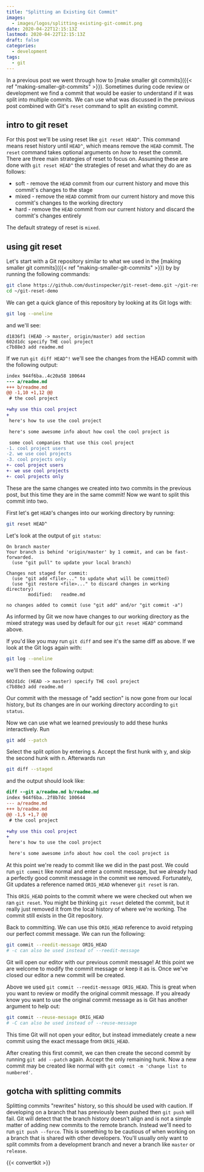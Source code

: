 ```yaml
---
title: "Splitting an Existing Git Commit"
images:
  - images/logos/splitting-existing-git-commit.png
date: 2020-04-22T12:15:13Z
lastmod: 2020-04-22T12:15:13Z
draft: false
categories:
  - development
tags:
  - git
---
```


In a previous post we went through how to
[make smaller git commits]({{< ref "making-smaller-git-commits" >}}).
Sometimes during code review or development we find a commit that would
be easier to understand if it was split into multiple commits. We can use
what was discussed in the previous post combined with Git's `reset` command
to split an existing commit.

## intro to git reset

For this post we'll be using reset like `git reset HEAD^`. This command means reset
history until `HEAD^`, which means remove the `HEAD` commit. The `reset` command
takes optional arguments on _how_ to reset the commit. There are three main
strategies of reset to focus on. Assuming these are done with `git reset HEAD^`
the strategies of reset and what they do are as follows:

- soft - remove the `HEAD` commit from our current history and move this commit's
  changes to the stage
- mixed - remove the `HEAD` commit from our current history and move this commit's
  changes to the working directory
- hard - remove the `HEAD` commit from our current history and discard the commit's
  changes entirely

The default strategy of reset is `mixed`.

## using git reset

Let's start with a Git repository similar to what we used in the
[making smaller git commits]({{< ref "making-smaller-git-commits" >}}) by
by running the following commands:

```bash
git clone https://github.com/dustinspecker/git-reset-demo.git ~/git-reset-demo
cd ~/git-reset-demo
```

We can get a quick glance of this repository by looking at its Git logs with:

```bash
git log --oneline
```

and we'll see:

```
d1836f1 (HEAD -> master, origin/master) add section
602d1dc specify THE cool project
c7b88e3 add readme.md
```

If we run `git diff HEAD^!` we'll see the changes from the HEAD commit with the
following output:

```diff
index 944f6ba..4c20a58 100644
--- a/readme.md
+++ b/readme.md
@@ -1,10 +1,12 @@
 # the cool project

+why use this cool project
+
 here's how to use the cool project

 here's some awesome info about how cool the cool project is

 some cool companies that use this cool project
-1. cool project users
-2. we use cool projects
-3. cool projects only
+- cool project users
+- we use cool projects
+- cool projects only
```

These are the same changes we created into two commits in the previous post, but
this time they are in the same commit! Now we want to split this commit into
two.

First let's get `HEAD`'s changes into our working directory by running:

```bash
git reset HEAD^
```

Let's look at the output of `git status`:

```
On branch master
Your branch is behind 'origin/master' by 1 commit, and can be fast-forwarded.
  (use "git pull" to update your local branch)

Changes not staged for commit:
  (use "git add <file>..." to update what will be committed)
  (use "git restore <file>..." to discard changes in working directory)
        modified:   readme.md

no changes added to commit (use "git add" and/or "git commit -a")
```

As informed by Git we now have changes to our working directory as the mixed
strategy was used by default for our `git reset HEAD^` command above.

If you'd like you may run `git diff` and see it's the same diff as above. If
we look at the Git logs again with:

```bash
git log --oneline
```

we'll then see the following output:

```
602d1dc (HEAD -> master) specify THE cool project
c7b88e3 add readme.md
```

Our commit with the message of "add section" is now gone from our local history,
but its changes are in our working directory according to `git status`.

Now we can use what we learned previously to add these hunks interactively. Run

```bash
git add --patch
```

Select the split option by entering s. Accept the first hunk with y, and skip
the second hunk with n. Afterwards run

```bash
git diff --staged
```

and the output should look like:

```diff
diff --git a/readme.md b/readme.md
index 944f6ba..2f8b7dc 100644
--- a/readme.md
+++ b/readme.md
@@ -1,5 +1,7 @@
 # the cool project

+why use this cool project
+
 here's how to use the cool project

 here's some awesome info about how cool the cool project is
```

At this point we're ready to commit like we did in the past post. We could run
`git commit` like normal and enter a commit message, but we already had a
perfectly good commit message in the commit we removed. Fortunately, Git updates
a reference named `ORIG_HEAD` whenever `git reset` is ran.

This `ORIG_HEAD` points to the commit where we were checked out when we ran
`git reset`. You might be thinking `git reset` deleted the commit, but it
really just removed it from the local history of where we're working. The
commit still exists in the Git repository.

Back to committing. We can use this `ORIG_HEAD` reference to avoid retyping our
perfect commit message. We can run the following:

```bash
git commit --reedit-message ORIG_HEAD
# -c can also be used instead of --reedit-message
```

Git will open our editor with our previous commit message! At this point we are
welcome to modify the commit message or keep it as is. Once we've closed our
editor a new commit will be created.

Above we used `git commit --reedit-message ORIG_HEAD`. This is great when
you want to review or modify the original commit message. If you already
know you want to use the original commit message as is Git has another
argument to help out:

```bash
git commit --reuse-message ORIG_HEAD
# -C can also be used instead of --reuse-message
```

This time Git will not open your editor, but instead immediately create a new
commit using the exact message from `ORIG_HEAD`.

After creating this first commit, we can then create the second commit by
running `git add --patch` again. Accept the only remaining hunk. Now
a new commit may be created like normal with `git commit -m 'change list to numbered'`.

## gotcha with splitting commits

Splitting commits "rewrites" history, so this should be used with caution. If
developing on a branch that has previously been pushed then `git push` will fail.
Git will detect that the branch history doesn't align and is not a simple matter of
adding new commits to the remote branch. Instead we'll need to run
`git push --force`. This is something to be cautious of when working on a
branch that is shared with other developers. You'll usually only want to
split commits from a development branch and never a branch like `master` or
`release`.

{{< convertkit >}}
